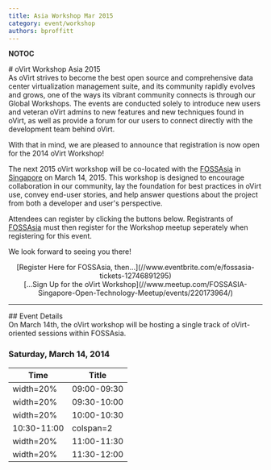 ```yaml
---
title: Asia Workshop Mar 2015
category: event/workshop
authors: bproffitt
---
```


__NOTOC__

<div class="row">
<div class="col-md-offset-1 col-md-10">
# oVirt Workshop Asia 2015

<div class="col-md-offset-1 col-md-7">
As oVirt strives to become the best open source and comprehensive data center virtualization management suite, and its community rapidly evolves and grows, one of the ways its vibrant community connects is through our Global Workshops. The events are conducted solely to introduce new users and veteran oVirt admins to new features and new techniques found in oVirt, as well as provide a forum for our users to connect directly with the development team behind oVirt.

With that in mind, we are pleased to announce that registration is now open for the 2014 oVirt Workshop!

The next 2015 oVirt workshop will be co-located with the [FOSSAsia](//fossasia.org) in [Singapore](//fossasia.org/#venue) on March 14, 2015. This workshop is designed to encourage collaboration in our community, lay the foundation for best practices in oVirt use, convey end-user stories, and help answer questions about the project from both a developer and user's perspective.

Attendees can register by clicking the buttons below. Registrants of [FOSSAsia](//fossasia.org) must then register for the Workshop meetup seperately when registering for this event.

We look forward to seeing you there!

<div class="col-md-3"  style="text-align:center">
<span class="btn btn-action btn-block">[Register Here for FOSSAsia, then...](//www.eventbrite.com/e/fossasia-tickets-12746891295)</span>

</div>
<div class="col-md-3"  style="text-align:center">
<span class="btn btn-action btn-block">[...Sign Up for the oVirt Workshop](//www.meetup.com/FOSSASIA-Singapore-Open-Technology-Meetup/events/220173964/)</span>

</div>
</div>
<hr>
<div class="row">
<div class="col-md-10 pad-sides">
## Event Details

</div>
<div class="col-md-10 pad-sides">
On March 14th, the oVirt workshop will be hosting a single track of oVirt-oriented sessions within FOSSAsia.

### Saturday, March 14, 2014

| Time                   | Title                                                                                |
|------------------------|--------------------------------------------------------------------------------------|
| width=20%| 09:00-09:30 | width=80% | **Opening Remarks and Welcome to oVirt!** Brian Proffitt, Red Hat        |
| width=20%| 09:30-10:00 | width=80% | **Best Practices with VDI** Halley Han, CTO, Cloud Times                 |
| width=20%| 10:00-10:30 | width=80% | **Live: Exploring oVirt** Brian Proffitt, Red Hat                        |
| 10:30-11:00            | colspan=2| Coffee Break                                                              |
| width=20%| 11:00-11:30 | width=80% | **Storage Best Practices** Maor Lipchuk, Red Hat                         |
| width=20%| 11:30-12:00 | width=80% | **Future Directions for oVirt** Maor Lipchuk and Brian Proffitt, Red Hat |

</div>
</div>
